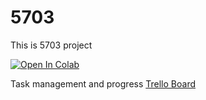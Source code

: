# 5703
This is 5703 project

[![Open In Colab](https://colab.research.google.com/assets/colab-badge.svg)](https://colab.research.google.com/github/jili0434/5703/blob/main/5703API.ipynb)

Task management and progress
[Trello Board](https://trello.com/invite/b/67ee168901e8ace7a2d61295/ATTI5f2d736e1ce2508bf29a44e3b8fb59063DF373BC/cs-74-2)
